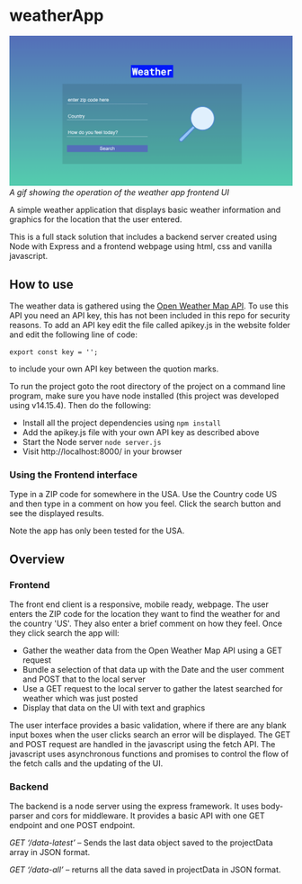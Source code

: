 # weatherApp

![Operation of the website](./screenshot/weatherAppUsage.gif)
_A gif showing the operation of the weather app frontend UI_

A simple weather application that displays basic weather information and graphics for the location that the user entered.

This is a full stack solution that includes a backend server created using Node with Express and a frontend webpage using html, css and vanilla javascript.

## How to use

The weather data is gathered using the [Open Weather Map API](https://openweathermap.org/api). To use this API you need an API key, this has not been included in this repo for security reasons. To add an API key edit the file called apikey.js in the website folder and edit the following line of code:

```
export const key = '';
```

to include your own API key between the quotion marks.

To run the project goto the root directory of the project on a command line program, make sure you have node installed (this project was developed using v14.15.4). Then do the following:

- Install all the project dependencies using `npm install`
- Add the apikey.js file with your own API key as described above
- Start the Node server `node server.js`
- Visit http://localhost:8000/ in your browser

### Using the Frontend interface

Type in a ZIP code for somewhere in the USA. Use the Country code US and then type in a comment on how you feel. Click the search button and see the displayed results.

Note the app has only been tested for the USA.

## Overview

### Frontend

The front end client is a responsive, mobile ready, webpage. The user enters the ZIP code for the location they want to find the weather for and the country 'US'. They also enter a brief comment on how they feel. Once they click search the app will:

- Gather the weather data from the Open Weather Map API using a GET request
- Bundle a selection of that data up with the Date and the user comment and POST that to the local server
- Use a GET request to the local server to gather the latest searched for weather which was just posted
- Display that data on the UI with text and graphics

The user interface provides a basic validation, where if there are any blank input boxes when the user clicks search an error will be displayed. The GET and POST request are handled in the javascript using the fetch API. The javascript uses asynchronous functions and promises to control the flow of the fetch calls and the updating of the UI.

### Backend

The backend is a node server using the express framework. It uses body-parser and cors for middleware.
It provides a basic API with one GET endpoint and one POST endpoint.

_GET ‘/data-latest’_ – Sends the last data object saved to the projectData array in JSON format.

_GET ‘/data-all’_ – returns all the data saved in projectData in JSON format.
